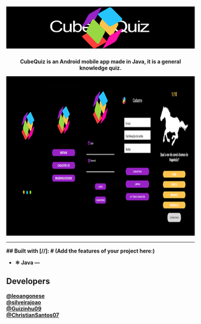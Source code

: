 <h1 align="center">
<br>
  <img src="cubei.png" alt="Cube Quiz">
<br>
</h1>

<p align="center"><Strong>CubeQuiz is an Android mobile app made in Java, it is a general knowledge quiz.<Strong></p>

[//]: # (Add your gifs/images here:)
<div>
  <img src="olaa.png" alt="demo" height="425">
</div>

<hr />
  ## Built with
[//]: # (Add the features of your project here:)

- ⚛️ **Java** — 

## Developers
 [@leoangonese](https://github.com/leoangonese)  <br/>
 [@silveirajoao](https://github.com/silveirajoao) <br/>
 [@Guizinhu09](https://github.com/Guizinhu09) <br/>
 [@ChristianSantos07](https://github.com/ChristianSantos07)
